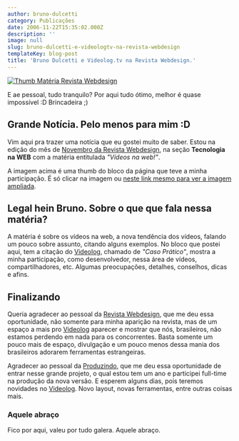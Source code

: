 ```yaml
---
author: bruno-dulcetti
category: Publicações
date: 2006-11-22T15:35:02.000Z
description: ''
image: null
slug: bruno-dulcetti-e-videologtv-na-revista-webdesign
templateKey: blog-post
title: 'Bruno Dulcetti e Videolog.tv na Revista Webdesign.'
---
```


<a href="http://www.flickr.com/photos/57613252@N00/303512813/in/photostream/" title="Ver a foto ampliada"><img src="https://static.flickr.com/107/303514629_66e34e9906.jpg?v=0" alt="Thumb Matéria Revista Webdesign" /></a>

E ae pessoal, tudo tranquilo? Por aqui tudo ótimo, melhor é quase impossível :D Brincadeira ;)

## Grande Notícia. Pelo menos para mim :D

Vim aqui pra trazer uma notícia que eu gostei muito de saber. Estou na edição do mês de <a href="http://www.revistawebdesign.com.br/">Novembro da Revista Webdesign</a>, na seção **Tecnologia na WEB** com a matéria entitulada <cite>"Vídeos na web!"</cite>.

A imagem acima é uma thumb do bloco da página que teve a minha participação. É só clicar na imagem ou <a href="http://www.flickr.com/photos/57613252@N00/303512813/in/photostream/" title="Ver a foto ampliada">neste link mesmo para ver a imagem ampliada</a>.

## Legal hein Bruno. Sobre o que que fala nessa matéria?

A matéria é sobre os vídeos na web, a nova tendência dos vídeos, falando um pouco sobre assunto, citando alguns exemplos. No bloco que postei aqui, tem a citação do <a href="http://www.videolog.tv">Videolog</a>, chamado de <cite>"Caso Prático"</cite>, mostra a minha participação, como desenvolvedor, nessa área de vídeos, compartilhadores, etc. Algumas preocupações, detalhes, conselhos, dicas e afins.

## Finalizando

Queria agradecer ao pessoal da <a href="http://www.revistawebdesign.com.br/">Revista Webdesign</a>, que me deu essa oportunidade, não somente para minha aparição na revista, mas de um espaço a mais pro <a href="http://www.videolog.tv">Videolog</a> aparecer e mostrar que nós, brasileiros, não estamos perdendo em nada para os concorrentes. Basta somente um pouco mais de espaço, divulgação e um pouco menos dessa mania dos brasileiros adorarem ferramentas estrangeiras.

Agradecer ao pessoal da <a href="http://www.produzindo.com.br/">Produzindo</a>, que me deu essa oportunidade de entrar nesse grande projeto, o qual estou tem um ano e participei full-time na produção da nova versão. E esperem alguns dias, pois teremos novidades no <a href="http://www.videolog.tv">Videolog</a>. Novo layout, novas ferramentas, entre outras coisas mais.

### Aquele abraço

Fico por aqui, valeu por tudo galera. Aquele abraço.
